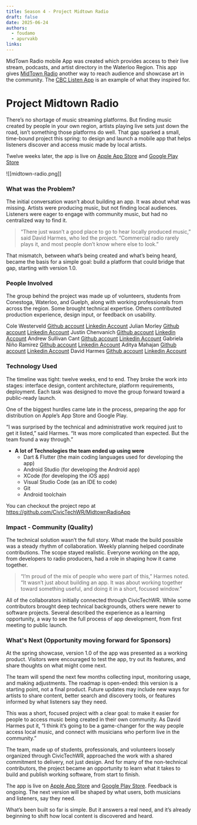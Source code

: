 ```yaml
---
title: Season 4 - Project Midtown Radio
draft: false
date: 2025-06-24
authors:
  - foudamo
  - apurvakb
links:
---
```

MidTown Radio mobile App was created which provides access to their live stream, podcasts, and artist directory in the Waterloo Region. This app gives [MidTown Radio](https://www.midtownradio.ca/) another way to reach audience and showcase art in the community. The [CBC Listen App](https://www.cbc.ca/listen/live-radio) is an example of what they inspired for.  

<!-- more -->

# Project Midtown Radio 
There’s no shortage of music streaming platforms. But finding music created by people in your own region, artists playing live sets just down the road, isn’t something those platforms do well. That gap sparked a small, time-bound project this spring: to design and launch a mobile app that helps listeners discover and access music made by local artists. 

Twelve weeks later, the app is live on [Apple App Store](https://apps.apple.com/ca/app/midtown-radio/id6746517964) and [Google Play Store](https://play.google.com/store/apps/details?id=com.civitechwr.midtownradio.app.ctwr_midtown_radio_app&pcampaignid=web_share)

![[midtown-radio.png]]

### What was the Problem?
The initial conversation wasn’t about building an app. It was about what was missing. Artists were producing music, but not finding local audiences. Listeners were eager to engage with community music, but had no centralized way to find it.

>“There just wasn’t a good place to go to hear locally produced music,” said David Harmes, who led the project. “Commercial radio rarely plays it, and most people don’t know where else to look.”

That mismatch, between what’s being created and what’s being heard, became the basis for a simple goal: build a platform that could bridge that gap, starting with version 1.0.

### People Involved 
The group behind the project was made up of volunteers, students from Conestoga, Waterloo, and Guelph, along with working professionals from across the region. Some brought technical expertise. Others contributed production experience, design input, or feedback on usability.

Cole Westerveld [Github account](https://github.com/coleWesterveld) [Linkedin Account](https://www.linkedin.com/in/cole-westerveld/)
Julian Morley [Github account](https://github.com/julianm-lrj) [Linkedin Account]()
Justin Chenvanich [Github account](https://github.com/jChenvan) [Linkedin Account](https://www.linkedin.com/in/justin-chenvanich-1675621b3)
Andrew Sullivan Cant [Github account](https://github.com/acant) [Linkedin Account](https://linkedin.com/in/andrewsullivancant)
Gabriela Niño Ramirez [Github account](https://github.com/gabynr) [Linkedin Account]()
Aditya Mahajan [Github account](https://github.com/aditya-mahajan96) [Linkedin Account](https://www.linkedin.com/in/adityamahajan263/)
David Harmes [Github account]() [Linkedin Account](https://www.linkedin.com/in/david-harmes-1aa42634/)

### Technology Used
The timeline was tight: twelve weeks, end to end. They broke the work into stages: interface design, content architecture, platform requirements, deployment. Each task was designed to move the group forward toward a public-ready launch.

One of the biggest hurdles came late in the process, preparing the app for distribution on Apple’s App Store and Google Play.

“I was surprised by the technical and administrative work required just to get it listed,” said Harmes. “It was more complicated than expected. But the team found a way through.”

- **A lot of Technologies the team ended up using were**
    - Dart & Flutter (the main coding languages used for developing the app)
    - Android Studio (for developing the Android app)
    - XCode (for developing the iOS app)
    - Visual Studio Code (as an IDE to code)
    - Git
    - Android toolchain

You can checkout the project repo at https://github.com/CivicTechWR/MidtownRadioApp

### Impact - Community (Quality)
The technical solution wasn’t the full story. What made the build possible was a steady rhythm of collaboration. Weekly planning helped coordinate contributions. The scope stayed realistic. Everyone working on the app, from developers to radio producers, had a role in shaping how it came together.

>“I’m proud of the mix of people who were part of this,” Harmes noted. “It wasn’t just about building an app. It was about working together toward something useful, and doing it in a short, focused window.”

All of the collaborators initially connected through CivicTechWR. While some contributors brought deep technical backgrounds, others were newer to software projects. Several described the experience as a learning opportunity, a way to see the full process of app development, from first meeting to public launch.

### What's Next (Opportunity moving forward for Sponsors)
At the spring showcase, version 1.0 of the app was presented as a working product. Visitors were encouraged to test the app, try out its features, and share thoughts on what might come next.

The team will spend the next few months collecting input, monitoring usage, and making adjustments. The roadmap is open-ended: this version is a starting point, not a final product. Future updates may include new ways for artists to share content, better search and discovery tools, or features informed by what listeners say they need.

This was a short, focused project with a clear goal: to make it easier for people to access music being created in their own community. As David Harmes put it, “I think it’s going to be a game-changer for the way people access local music, and connect with musicians who perform live in the community.”

The team, made up of students, professionals, and volunteers loosely organized through CivicTechWR, approached the work with a shared commitment to delivery, not just design. And for many of the non-technical contributors, the project became an opportunity to learn what it takes to build and publish working software, from start to finish.

The app is live on [Apple App Store](https://apps.apple.com/ca/app/midtown-radio/id6746517964) and [Google Play Store](https://play.google.com/store/apps/details?id=com.civitechwr.midtownradio.app.ctwr_midtown_radio_app&pcampaignid=web_share). Feedback is ongoing. The next version will be shaped by what users, both musicians and listeners, say they need.

What’s been built so far is simple. But it answers a real need, and it’s already beginning to shift how local content is discovered and heard.